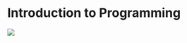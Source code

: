 # Introduction to Programming

![](https://github.com/3DCdsc/Introduction_to_Programming/workflows/Deploy/badge.svg?branch=main)